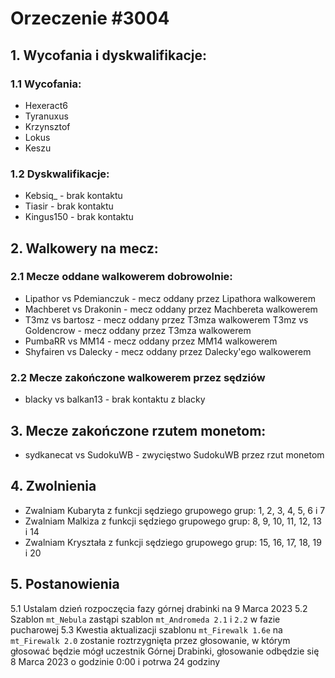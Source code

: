 # Orzeczenie #3004

## 1. Wycofania i dyskwalifikacje:
### 1.1 Wycofania:
- Hexeract6
- Tyranuxus
- Krzynsztof
- Lokus
- Keszu
### 1.2 Dyskwalifikacje:
- Kebsiq_ - brak kontaktu
- Tiasir - brak kontaktu
- Kingus150 - brak kontaktu
## 2. Walkowery na mecz:
### 2.1 Mecze oddane walkowerem dobrowolnie:
- Lipathor vs Pdemianczuk - mecz oddany przez Lipathora walkowerem
- Machberet vs Drakonin - mecz oddany przez Machbereta walkowerem
- T3mz vs bartosz - mecz oddany przez T3mza walkowerem
T3mz vs Goldencrow - mecz oddany przez T3mza walkowerem
- PumbaRR vs MM14 - mecz oddany przez MM14 walkowerem
- Shyfairen vs Dalecky - mecz oddany przez Dalecky'ego walkowerem
### 2.2 Mecze zakończone walkowerem przez sędziów
- blacky vs balkan13 - brak kontaktu z blacky
## 3. Mecze zakończone rzutem monetom:
- sydkanecat vs SudokuWB - zwycięstwo SudokuWB przez rzut monetom
## 4. Zwolnienia
- Zwalniam Kubaryta z funkcji sędziego grupowego grup: 1, 2, 3, 4, 5, 6 i 7
- Zwalniam Malkiza z funkcji sędziego grupowego grup: 8, 9, 10, 11, 12, 13 i 14 
- Zwalniam Kryształa z funkcji sędziego grupowego grup: 15, 16, 17, 18, 19 i 20
## 5. Postanowienia
5.1 Ustalam dzień rozpoczęcia fazy górnej drabinki na 9 Marca 2023
5.2 Szablon `mt_Nebula` zastąpi szablon `mt_Andromeda 2.1` i `2.2` w fazie pucharowej
5.3 Kwestia aktualizacji szablonu `mt_Firewalk 1.6e` na `mt_Firewalk 2.0` zostanie roztrzygnięta przez głosowanie, w którym głosować będzie mógł uczestnik Górnej Drabinki, głosowanie odbędzie się 8 Marca 2023 o godzinie 0:00 i potrwa 24 godziny
